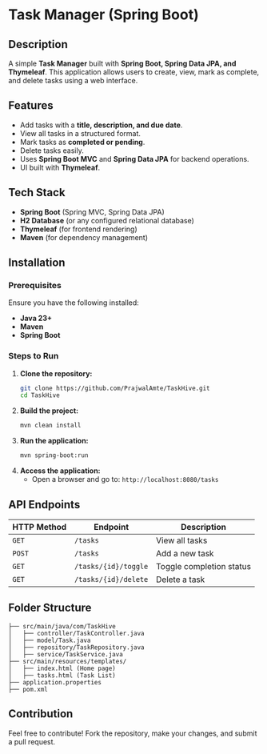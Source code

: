 # Task Manager (Spring Boot)

## Description

A simple **Task Manager** built with **Spring Boot, Spring Data JPA, and Thymeleaf**. This application allows users to create, view, mark as complete, and delete tasks using a web interface.

## Features

- Add tasks with a **title, description, and due date**.
- View all tasks in a structured format.
- Mark tasks as **completed or pending**.
- Delete tasks easily.
- Uses **Spring Boot MVC** and **Spring Data JPA** for backend operations.
- UI built with **Thymeleaf**.

## Tech Stack

- **Spring Boot** (Spring MVC, Spring Data JPA)
- **H2 Database** (or any configured relational database)
- **Thymeleaf** (for frontend rendering)
- **Maven** (for dependency management)

## Installation

### Prerequisites

Ensure you have the following installed:

- **Java 23+**
- **Maven**
- **Spring Boot**

### Steps to Run

1. **Clone the repository:**
   ```bash
   git clone https://github.com/PrajwalAmte/TaskHive.git
   cd TaskHive
   ```
2. **Build the project:**
   ```bash
   mvn clean install
   ```
3. **Run the application:**
   ```bash
   mvn spring-boot:run
   ```
4. **Access the application:**
   - Open a browser and go to: `http://localhost:8080/tasks`

## API Endpoints

| HTTP Method | Endpoint             | Description              |
| ----------- | -------------------- | ------------------------ |
| `GET`       | `/tasks`             | View all tasks           |
| `POST`      | `/tasks`             | Add a new task           |
| `GET`       | `/tasks/{id}/toggle` | Toggle completion status |
| `GET`       | `/tasks/{id}/delete` | Delete a task            |

## Folder Structure

```
├── src/main/java/com/TaskHive
│   ├── controller/TaskController.java
│   ├── model/Task.java
│   ├── repository/TaskRepository.java
│   ├── service/TaskService.java
├── src/main/resources/templates/
│   ├── index.html (Home page)
│   ├── tasks.html (Task List)
├── application.properties
├── pom.xml
```

## Contribution

Feel free to contribute! Fork the repository, make your changes, and submit a pull request.

